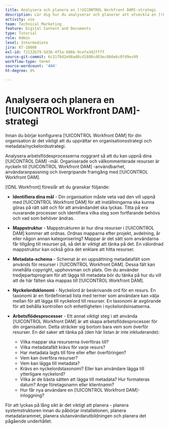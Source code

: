 ```yaml
---
title: Analysera och planera en [!UICONTROL Workfront DAM]-strategi
description: Lär dig hur du analyserar och planerar att utveckla en [!UICONTROL Workfront DAM] -strategi.
activity: use
team: Technical Marketing
feature: Digital Content and Documents
type: Tutorial
role: Admin
level: Intermediate
jira: KT-10086
exl-id: f2132b79-5d36-4f5a-b06b-9cefa3d2ff7f
source-git-commit: 6c31f8d2e98ad8cd1880cd03ec0b0e6c0fd9ec09
workflow-type: tm+mt
source-wordcount: '404'
ht-degree: 0%

---
```


# Analysera och planera en [!UICONTROL Workfront DAM]-strategi

Innan du börjar konfigurera [!UICONTROL Workfront DAM] för din organisation är det viktigt att du upprättar en organisationsstrategi och metadata/nyckelordsstrategi.

Analysera arbetsflödesprocesserna noggrant så att du kan uppnå dina [!UICONTROL DAM] -mål. Organiserade och välkommenterade resurser är nyckeln till [!UICONTROL Workfront DAM] -användbarhet, användaranpassning och övergripande framgång med [!UICONTROL Workfront DAM].

[!DNL Workfront] föreslår att du granskar följande:

* **Identifiera dina mål** - Din organisation måste veta vad den vill uppnå med [!UICONTROL Workfront DAM] för att inställningarna ska kunna göras på rätt sätt och för att användandet ska lyckas. Titta på era nuvarande processer och identifiera vilka steg som fortfarande behövs och vad som behöver ändras.
* **Mappstruktur** - Mappstrukturen är hur dina resurser i [!UICONTROL DAM] kommer att ordnas. Ordnas mapparna efter projekt, avdelning, år eller någon annan kategorisering? Mappar är det sätt som användarna får tillgång till resurser på, så det är viktigt att tänka på det. En välordnad mappstruktur kan också göra det enklare att hitta resurser.
* **Metadata-schema** - Schemat är en uppsättning metadatafält som används för resurser i [!UICONTROL Workfront DAM]. Dessa fält kan innehålla copyright, upphovsman och plats. Om du använder tredjepartsprogram för att lägga till metadata bör du tänka på hur du vill att de här fälten ska mappas till [!UICONTROL Workfront DAM].
* **Nyckelordsklonomi** - Nyckelord är beskrivande ord för en resurs. En taxonomi är en fördefinierad lista med termer som användare kan välja mellan för att lägga till nyckelord till resurser. En taxonomi är avgörande för att behålla kontrollen och enhetligheten i nyckelordsinsatserna.
* **Arbetsflödesprocesser** - Ett annat viktigt steg i att använda [!UICONTROL Workfront DAM] är att skapa arbetsflödesprocesser för din organisation. Detta sträcker sig bortom bara vem som överför resurser. En del saker att tänka på (den här listan är inte inkluderande):

   * Vilka mappar ska resurserna överföras till?
   * Vilka metadatafält krävs för varje resurs?
   * Har metadata lagts till före eller efter överföringen?
   * Vem kan överföra resurser?
   * Vem kan lägga till metadata?
   * Krävs en nyckelordstaxonomi? Eller kan användare lägga till ytterligare nyckelord?
   * Vilka är de bästa sätten att lägga till metadata? Hur formateras datum? Ange företagsnamn eller klientnamn?
   * Hur får nya användare en [!UICONTROL Workfront DAM]-inloggning?

För att lyckas på lång sikt är det viktigt att planera - planera systemstrukturen innan du påbörjar installationen, planera metadatarammet, planera slutanvändarutbildningen och planera det pågående underhållet.
